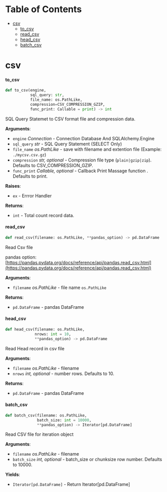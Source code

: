 # Table of Contents

* [csv](#csv)
  * [to\_csv](#csv.to_csv)
  * [read\_csv](#csv.read_csv)
  * [head\_csv](#csv.head_csv)
  * [batch\_csv](#csv.batch_csv)

<a id="csv"></a>

# csv

<a id="csv.to_csv"></a>

#### to\_csv

```python
def to_csv(engine,
           sql_query: str,
           file_name: os.PathLike,
           compression=CSV_COMPRESSION_GZIP,
           func_print: Callable = print) -> int
```

SQL Query Statemet to CSV format file and compression data.

**Arguments**:

- `engine` _Connection_ - Connection Database And SQLAlchemy.Engine
- `sql_query` _str_ - SQL Query Statement (SELECT Only)
- `file_name` _os.PathLike_ - save with filename and extention file (Example: `./mycsv.csv.gz`)
- `compression` _str, optional_ - Compression file type (`plain|gzip|zip`). Defaults to CSV_COMPRESSION_GZIP.
- `func_print` _Callable, optional_ - Callback Print Massage function . Defaults to print.
  

**Raises**:

- `ex` - Errror Handler
  

**Returns**:

- `int` - Total count record data.

<a id="csv.read_csv"></a>

#### read\_csv

```python
def read_csv(filename: os.PathLike, **pandas_option) -> pd.DataFrame
```

Read Csv file

pandas option: [https://pandas.pydata.org/docs/reference/api/pandas.read_csv.html](https://pandas.pydata.org/docs/reference/api/pandas.read_csv.html)

**Arguments**:

- `filename` _os.PathLike_ - file name `os.PathLike`
  

**Returns**:

- `pd.DataFrame` - pandas DataFrame

<a id="csv.head_csv"></a>

#### head\_csv

```python
def head_csv(filename: os.PathLike,
             nrows: int = 10,
             **pandas_option) -> pd.DataFrame
```

Read Head record in csv file

**Arguments**:

- `filename` _os.PathLike_ - filename
- `nrows` _int, optional_ - number rows. Defaults to 10.
  

**Returns**:

- `pd.DataFrame` - pandas DataFrame

<a id="csv.batch_csv"></a>

#### batch\_csv

```python
def batch_csv(filename: os.PathLike,
              batch_size: int = 10000,
              **pandas_option) -> Iterator[pd.DataFrame]
```

Read CSV file for iteration object

**Arguments**:

- `filename` _os.PathLike_ - filename
- `batch_size` _int, optional_ - batch_size or chunksize row number. Defaults to 10000.
  

**Yields**:

- `Iterator[pd.DataFrame]` - Return  Iterator[pd.DataFrame]


